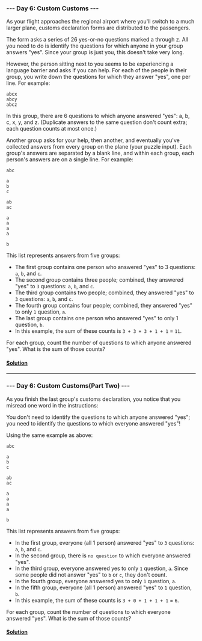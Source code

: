 ### --- Day 6: Custom Customs ---
As your flight approaches the regional airport where you'll switch to a much larger plane, customs declaration forms are distributed to the passengers.

The form asks a series of 26 yes-or-no questions marked a through z. All you need to do is identify the questions for which anyone in your group answers "yes". Since your group is just you, this doesn't take very long.

However, the person sitting next to you seems to be experiencing a language barrier and asks if you can help. For each of the people in their group, you write down the questions for which they answer "yes", one per line. For example:
```
abcx
abcy
abcz
```
In this group, there are 6 questions to which anyone answered "yes": a, b, c, x, y, and z. (Duplicate answers to the same question don't count extra; each question counts at most once.)

Another group asks for your help, then another, and eventually you've collected answers from every group on the plane (your puzzle input). Each group's answers are separated by a blank line, and within each group, each person's answers are on a single line. For example:
```
abc

a
b
c

ab
ac

a
a
a
a

b
```
This list represents answers from five groups:

* The first group contains one person who answered "yes" to 3 questions: ```a```, ```b```, and ```c```.
* The second group contains three people; combined, they answered "yes" to ```3``` questions: ```a```, ```b```, and ```c```.
* The third group contains two people; combined, they answered "yes" to ```3``` questions: ```a```, ```b```, and ```c```.
* The fourth group contains four people; combined, they answered "yes" to only ```1``` question, ```a```.
* The last group contains one person who answered "yes" to only 1 question, ```b```.
* In this example, the sum of these counts is ```3 + 3 + 3 + 1 + 1``` = ```11```.

For each group, count the number of questions to which anyone answered "yes". What is the sum of those counts?
#### [Solution](https://github.com/Kabiirk/advent-of-code-2020-entries/blob/main/Day6/Day6.py)

------

### --- Day 6: Custom Customs(Part Two) ---
As you finish the last group's customs declaration, you notice that you misread one word in the instructions:

You don't need to identify the questions to which anyone answered "yes"; you need to identify the questions to which everyone answered "yes"!

Using the same example as above:
```
abc

a
b
c

ab
ac

a
a
a
a

b
```
This list represents answers from five groups:

* In the first group, everyone (all 1 person) answered "yes" to ```3``` questions: ```a```, ```b```, and ```c```.
* In the second group, there is ```no question``` to which everyone answered "yes".
* In the third group, everyone answered yes to only ```1``` question, ```a```. Since some people did not answer "yes" to ```b``` or ```c```, they don't count.
* In the fourth group, everyone answered yes to only ```1``` question, ```a```.
* In the fifth group, everyone (all 1 person) answered "yes" to ```1``` question, ```b```.
* In this example, the sum of these counts is ```3 + 0 + 1 + 1 + 1``` = ```6```.

For each group, count the number of questions to which everyone answered "yes". What is the sum of those counts?
#### [Solution](https://github.com/Kabiirk/advent-of-code-2020-entries/blob/main/Day6/Day6Part2.py)